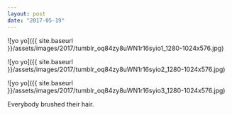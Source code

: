```yaml
---
layout: post
date: "2017-05-19"
---
```


![yo yo]({{ site.baseurl }}/assets/images/2017/tumblr_oq84zy8uWN1r16syio1_1280-1024x576.jpg)

![yo yo]({{ site.baseurl }}/assets/images/2017/tumblr_oq84zy8uWN1r16syio2_1280-1024x576.jpg)

![yo yo]({{ site.baseurl }}/assets/images/2017/tumblr_oq84zy8uWN1r16syio3_1280-1024x576.jpg)

Everybody brushed their hair.
